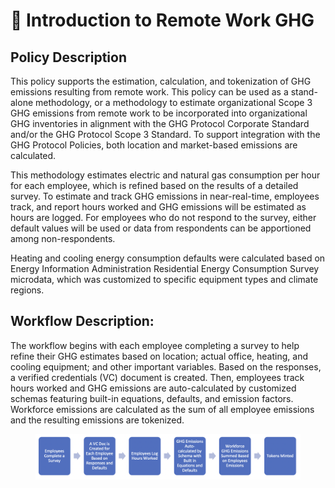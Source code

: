 # 📖 Introduction to Remote Work GHG

## Policy Description

This policy supports the estimation, calculation, and tokenization of GHG emissions resulting from remote work. This policy can be used as a stand-alone methodology, or a methodology to estimate organizational Scope 3 GHG emissions from remote work to be incorporated into organizational GHG inventories in alignment with the GHG Protocol Corporate Standard and/or the GHG Protocol Scope 3 Standard. To support integration with the GHG Protocol Policies, both location and market-based emissions are calculated.

This methodology estimates electric and natural gas consumption per hour for each employee, which is refined based on the results of a detailed survey. To estimate and track GHG emissions in near-real-time, employees track, and report hours worked and GHG emissions will be estimated as hours are logged. For employees who do not respond to the survey, either default values will be used or data from respondents can be apportioned among non-respondents.

Heating and cooling energy consumption defaults were calculated based on Energy Information Administration Residential Energy Consumption Survey microdata, which was customized to specific equipment types and climate regions.

## **Workflow Description**:

The workflow begins with each employee completing a survey to help refine their GHG estimates based on location; actual office, heating, and cooling equipment; and other important variables. Based on the responses, a verified credentials (VC) document is created. Then, employees track hours worked and GHG emissions are auto-calculated by customized schemas featuring built-in equations, defaults, and emission factors. Workforce emissions are calculated as the sum of all employee emissions and the resulting emissions are tokenized.

<figure><img src="../../../../.gitbook/assets/image (18).png" alt=""><figcaption></figcaption></figure>
